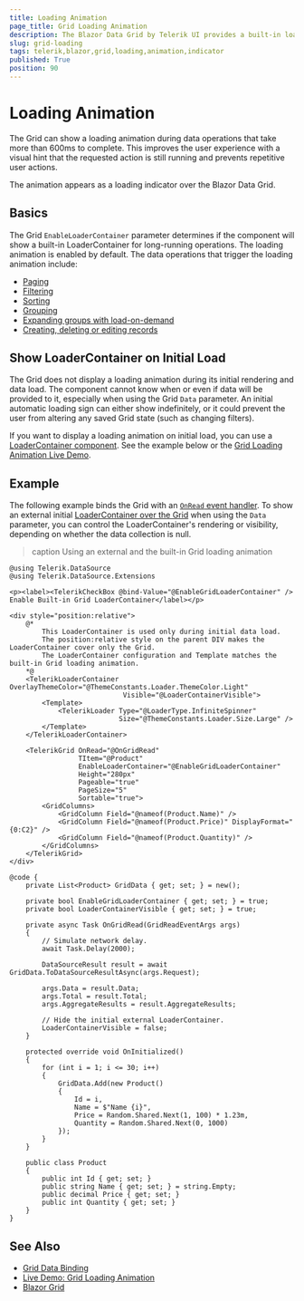 ```yaml
---
title: Loading Animation
page_title: Grid Loading Animation
description: The Blazor Data Grid by Telerik UI provides a built-in loading animation that appears automatically when the grid detects a long data operation.
slug: grid-loading
tags: telerik,blazor,grid,loading,animation,indicator
published: True
position: 90
---
```


# Loading Animation

The Grid can show a loading animation during data operations that take more than 600ms to complete. This improves the user experience with a visual hint that the requested action is still running and prevents repetitive user actions.

The animation appears as a loading indicator over the Blazor Data Grid.

## Basics

The Grid `EnableLoaderContainer` parameter determines if the component will show a built-in LoaderContainer for long-running operations. The loading animation is enabled by default. The data operations that trigger the loading animation include:

* [Paging](slug:components/grid/features/paging)
* [Filtering](slug:components/grid/filtering)
* [Sorting](slug:components/grid/features/sorting)
* [Grouping](slug:components/grid/features/grouping) 
* [Expanding groups with load-on-demand](slug:grid-group-lod)
* [Creating, deleting or editing records](slug:grid-editing-overview)

## Show LoaderContainer on Initial Load

The Grid does not display a loading animation during its initial rendering and data load. The component cannot know when or even if data will be provided to it, especially when using the Grid `Data` parameter. An initial automatic loading sign can either show indefinitely, or it could prevent the user from altering any saved Grid state (such as changing filters).

If you want to display a loading animation on initial load, you can use a [LoaderContainer component](slug:loadercontainer-overview). See the example below or the [Grid Loading Animation Live Demo](https://demos.telerik.com/blazor-ui/grid/loading-animation).

## Example

The following example binds the Grid with an [`OnRead` event handler](slug:common-features-data-binding-onread). To show an external initial [LoaderContainer over the Grid](slug:loadercontainer-overview#fill-a-parent-container) when using the `Data` parameter, you can control the LoaderContainer's rendering or visibility, depending on whether the data collection is null.

>caption Using an external and the built-in Grid loading animation

````RAZOR
@using Telerik.DataSource
@using Telerik.DataSource.Extensions

<p><label><TelerikCheckBox @bind-Value="@EnableGridLoaderContainer" /> Enable Built-in Grid LoaderContainer</label></p>

<div style="position:relative">
    @*
        This LoaderContainer is used only during initial data load.
        The position:relative style on the parent DIV makes the LoaderContainer cover only the Grid.
        The LoaderContainer configuration and Template matches the built-in Grid loading animation.
    *@
    <TelerikLoaderContainer OverlayThemeColor="@ThemeConstants.Loader.ThemeColor.Light"
                            Visible="@LoaderContainerVisible">
        <Template>
            <TelerikLoader Type="@LoaderType.InfiniteSpinner"
                           Size="@ThemeConstants.Loader.Size.Large" />
        </Template>
    </TelerikLoaderContainer>

    <TelerikGrid OnRead="@OnGridRead"
                 TItem="@Product"
                 EnableLoaderContainer="@EnableGridLoaderContainer"
                 Height="280px"
                 Pageable="true"
                 PageSize="5"
                 Sortable="true">
        <GridColumns>
            <GridColumn Field="@nameof(Product.Name)" />
            <GridColumn Field="@nameof(Product.Price)" DisplayFormat="{0:C2}" />
            <GridColumn Field="@nameof(Product.Quantity)" />
        </GridColumns>
    </TelerikGrid>
</div>

@code {
    private List<Product> GridData { get; set; } = new();

    private bool EnableGridLoaderContainer { get; set; } = true;
    private bool LoaderContainerVisible { get; set; } = true;

    private async Task OnGridRead(GridReadEventArgs args)
    {
        // Simulate network delay.
        await Task.Delay(2000);

        DataSourceResult result = await GridData.ToDataSourceResultAsync(args.Request);

        args.Data = result.Data;
        args.Total = result.Total;
        args.AggregateResults = result.AggregateResults;

        // Hide the initial external LoaderContainer.
        LoaderContainerVisible = false;
    }

    protected override void OnInitialized()
    {
        for (int i = 1; i <= 30; i++)
        {
            GridData.Add(new Product()
            {
                Id = i,
                Name = $"Name {i}",
                Price = Random.Shared.Next(1, 100) * 1.23m,
                Quantity = Random.Shared.Next(0, 1000)
            });
        }
    }

    public class Product
    {
        public int Id { get; set; }
        public string Name { get; set; } = string.Empty;
        public decimal Price { get; set; }
        public int Quantity { get; set; }
    }
}
````

## See Also

* [Grid Data Binding](slug:grid-data-binding)
* [Live Demo: Grid Loading Animation](https://demos.telerik.com/blazor-ui/grid/loading-animation)
* [Blazor Grid](slug:grid-overview)
